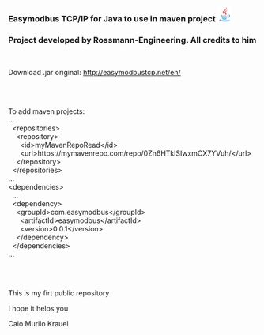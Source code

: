 <h3 align="left">Easymodbus TCP/IP for Java to use in maven project
<a href="https://www.java.com" target="_blank" rel="noreferrer"> <img src="https://raw.githubusercontent.com/devicons/devicon/master/icons/java/java-original.svg" alt="java" width="30" height="30"/> </a>
</h3>

<h3 align="left">Project developed by Rossmann-Engineering. All credits to him</h3>

<br>
<p>Download .jar original: <a href="http://easymodbustcp.net/en/">http://easymodbustcp.net/en/</a></p>
<br>
<br>

<p>To add maven projects:<br>
...<br>
&nbsp; &lt;repositories&gt;<br>
&nbsp; &nbsp; &lt;repository&gt;<br>
&nbsp; &nbsp; &nbsp; &lt;id&gt;myMavenRepoRead&lt;/id&gt;<br>
&nbsp; &nbsp; &nbsp; &lt;url&gt;https://mymavenrepo.com/repo/0Zn6HTklSIwxmCX7YVuh/&lt;/url&gt;<br>
&nbsp; &nbsp; &lt;/repository&gt;<br>
&nbsp; &lt;/repositories&gt;<br>
...<br>
&lt;dependencies&gt;<br>
&nbsp; ...<br>
&nbsp; &lt;dependency&gt;<br>
&nbsp; &nbsp; &lt;groupId&gt;com.easymodbus&lt;/groupId&gt;<br>
&nbsp; &nbsp; &nbsp; &lt;artifactId&gt;easymodbus&lt;/artifactId&gt;<br>
&nbsp; &nbsp; &nbsp; &lt;version&gt;0.0.1&lt;/version&gt;<br>
&nbsp; &nbsp; &lt;/dependency&gt;<br>
&nbsp; &lt;/dependencies&gt;<br>
...<br>
</p>
<br>
<br>
<p>This is my firt public repository</p>
<p>I hope it helps you</p>
<p>Caio Murilo Krauel</p>
